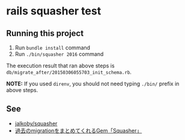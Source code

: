 # rails squasher test

## Running this project

1. Run `bundle install` command
1. Run `./bin/squasher 2016` command

The execution result that ran above steps is `db/migrate_after/20150306055703_init_schema.rb`.

**NOTE:** If you used `direnv`, you should not need typing `./bin/` prefix in above steps.

## See

* [jalkoby/squasher](https://github.com/jalkoby/squasher)
* [過去のmigrationをまとめてくれるGem「Squasher」](http://blog.mah-lab.com/2014/07/19/squash-rails-migration/)
